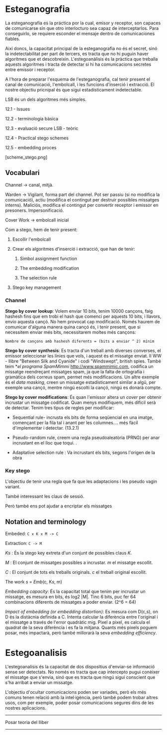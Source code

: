 # Esteganografia

La esteganografia es la práctica por la cual, emisor y receptor, son capaces de comunicarse sin que otro interlocturo sea capaz de interceptarlos. Para conseguirlo, se requiere esconder el mensaje dentro de comunicaciones fiables.


Així doncs, la capacitat principal de la esteganografia no és el secret, sinó la indetectabilitat per part de tercers, es tracta que no hi puguin haver algoritmes que et descobreixin. L'estegoanàlisis és la pràctica que treballa aquests algoritmes i tracta de detectar si hi ha comunicacions secretes entre emissor i receptor.

A l'hora de preparar l'esquema de l'esteganografia, cal tenir present el canal de comunicació, l'embolcall, i les funcions d'inserció i extracció.  El nostre objectiu pricnipal és que sigui estadísticament indetectable.

LSB és un dels algoritmes més simples.



12.1 - Issues

12.2 - terminologia bàsica

12.3 - evaluació secure LSB - teòric

12.4 - Practical stego schemes

12.5 - embedding proces

[scheme_stego.png]

## Vocabulari

Channel -> canal, mitjà.

Warden -> Vigilant, forma part del channel. Pot ser passiu (si no modifica la comunicació), actiu (modifica el contingut per destruir possibles missatges interns). Maliciós, modifica el contingut per convertir receptor i emissor en presoners. Impersonificació.

Cover Work -> embolcall inicial

Com a stego, hem de tenir present:



1. Escollir l'embolcall

2. Crear els algoritmes d'inserció i extracció, que han de tenir:

   1. Simbol assignment function

   2. The embedding modification

   3. The selection rule

3. Stego key management



### Channel

**Stego by cover lookup**: Volem enviar 10 bits, tenim 10000 cançons, faig hashesh fins que em trobi el hash que comenci per aquests 10 bits, i llavors, envio aquesta cançó. No hem provocat cap modificació. Només haurem de comunicar d'alguna manera quina cançó és, i tenir present, que si necessitem enviar més bits, necessitarem moltes més cançons:

`Nombre de cançons amb hashesh diferents = (bits a enviar ^ 2) mínim`

**Stego by cover synthesis**: Es tracta d'un treball amb diverses converses, el emissor seleccionar les línies que vols, i aquest és el missatge enviat. II WW - llibre "Between Silk and Cyanide" i codi "Windswept", british spies. També teim **el programa SpamMimmi* http://www.spammimic.com, codifica un missatge reendreçant missatges spam, ja que la falta de ortografia i gramàtica dels correus spam, permet més modificacions. Un altre exemple és el *data masking*, creen un missatge estadísticament similar a algú, per exemple una cançó, mentre ningú escolti la cançó, ningú es donarà compte.

**Stego by cover modifications**: És quan l'emissor altera un *cover* per obtenir incrustar un missatge codificat. Quan menys modifiquem, més difícil serà de detectar. Tenim tres tipus de regles per modificar:

- Sequential rule- incrusta els bits de forma seqüencial en una imatge, començant per la fila tal i anant per les columnes.... més fàcil d'implementar i detectar. (13.2.1)

- Pseudo-random rule, creem una regla pseudoaleatòria (PRNG) per anar incrustant en el lloc que toqui. .

- Adaptative selection rule : Va incrustant els bits, segons l'origen de la obra

### Key stego

L'objectiu de tenir una regla que fa que les adaptacions i les pseudo vagin variant.

També interessant les claus de sessió.

Però també ens pot ajudar a encriptar els missatges



## Notation and terminology

Embeded: `C x K x M -> C`

Extraction: `C -> M`

*K$s$* : És la stego key extreta d'un conjunt de possibles claus *K*.

*M* : El conjunt de missatges possibles a incrustar. *m* el missatge escollit.

*C* : El conjunt de tots els treballs originals. *c* el treball original escollit.

The work *s* = *Emb*(c, K$s$, m)

*Embedding capacity*: És la capacitat total que tenim per incrustar un missatge, es mesura en bits, és log$2$ |M|. Tinc 6 bits, puc fer 64 combinacions diferents de missatges a poder enviar. (2^6 = 64)

*Impact of embedding (or embedding distortion)*:  Es mesura com D(c,s), on D és la distàcnia definida a C. Intenta calcular la diferència entre l'original i el missatge a través de l'error quadràtic mig. Pixel a pixel, es calcula el quadrat de la seva diferència i es fa la mitjana. Quants més pixels poguem posar, més impactarà, però també millorarà la seva *embedding efficiency*.











# Estegoanalisis

L'estegoanalisis és la capacitat de dos dispositius d'enviar-se informació sense ser detectats. No només es tracta que cap intercepto pugui conèixer el missatge que s'envia, sinó que es tracta que ningú sigui conscient que s'ha arribat a enviar un missatge.

L'objectiu d'ocultar comunicacions poden ser variades, però els més comuns tenen relació amb la intel·igència, però també podem trobar altres usos, com per exemple, poder posar comunicacions segures dins de les nostres aplicacions.

-----

Posar teoria del lliber

----
